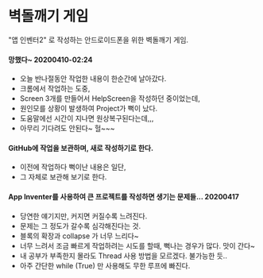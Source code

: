 # 벽돌깨기 게임
"앱 인벤터2" 로 작성하는 안드로이드폰을 위한 벽돌깨기 게임.
#### 망했다~ 20200410-02:24
* 오늘 반나절동안 작업한 내용이 한순간에 날아갔다.
* 크롬에서 작업하는 도중,
* Screen 3개를 만들어서 HelpScreen을 작성하던 중이었는데,
* 원인모를 상황이 발생하여 Project가 뻑이 났다.
* 도움말에선 시간이 지나면 원상복구된다는데,,,
* 아무리 기다려도 안된다~ 헐~~~

#### GitHub에 작업을 보관하며, 새로 작성하기로 한다.
* 이전에 작업하다 뻑이난 내용은 일단,
* 그 자체로 보관해 보기로 한다.

#### App Inventer를 사용하여 큰 프로젝트를 작성하면 생기는 문제들... 20200417
* 당연한 얘기지만, 커지면 커질수록 느려진다.
* 문제는 그 정도가 갈수록 심각해진다는 것.
* 블록의 확장과 collapse 가 너무 느리다~
* 너무 느려서 조금 빠르게 작업하려는 시도를 할때, 뻑나는 경우가 많다. 맛이 간다~
* 내 공부가 부족한지 몰라도 Thread 사용 방법을 모르겠다. 불가능한 듯..
* 아주 간단한 while (True) 만 사용해도 무한 루프에 빠진다.
